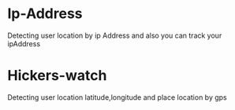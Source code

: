 # Ip-Address
Detecting user location by ip Address and also you can track your ipAddress
# Hickers-watch
Detecting user location latitude,longitude and place location by gps
